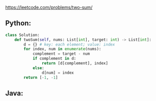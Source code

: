 <https://leetcode.com/problems/two-sum/> 

## Python:
```python
class Solution:
    def twoSum(self, nums: List[int], target: int) -> List[int]:
        d = {} # key: each element; value: index
        for index, num in enumerate(nums):
            complement = target - num
            if complement in d:
                return [d[complement], index]
            else:
                d[num] = index
        return [-1, -1]
```

## Java:
```java
```
